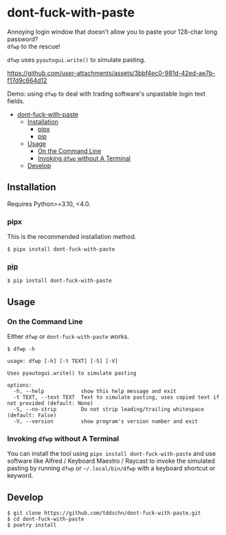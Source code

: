 # dont-fuck-with-paste

Annoying login window that doesn't allow you to paste your 128-char long password?  
`dfwp` to the rescue!

`dfwp` uses `pyautogui.write()` to simulate pasting.

https://github.com/user-attachments/assets/3bbf4ec0-981d-42ed-ae7b-f17d9c664d12

Demo: using `dfwp` to deal with trading software's unpastable login text fields.

- [dont-fuck-with-paste](#dont-fuck-with-paste)
  - [Installation](#installation)
    - [pipx](#pipx)
    - [pip](#pip)
  - [Usage](#usage)
    - [On the Command Line](#on-the-command-line)
    - [Invoking `dfwp` without A Terminal](#invoking-dfwp-without-a-terminal)
  - [Develop](#develop)

## Installation

Requires Python>=3.10, <4.0.

### pipx

This is the recommended installation method.

```
$ pipx install dont-fuck-with-paste
```

### [pip](https://pypi.org/project/dont-fuck-with-paste/)

```
$ pip install dont-fuck-with-paste
```

## Usage

### On the Command Line

Either `dfwp` or `dont-fuck-with-paste` works.

```plain
$ dfwp -h

usage: dfwp [-h] [-t TEXT] [-S] [-V]

Uses pyautogui.write() to simulate pasting

options:
  -h, --help            show this help message and exit
  -t TEXT, --text TEXT  Text to simulate pasting, uses copied text if not provided (default: None)
  -S, --no-strip        Do not strip leading/trailing whitespace (default: False)
  -V, --version         show program's version number and exit
```

### Invoking `dfwp` without A Terminal

You can install the tool using `pipx install dont-fuck-with-paste` and use software like Alfred / Keyboard Maestro / Raycast to invoke the simulated pasting by running `dfwp` or `~/.local/bin/dfwp` with a keyboard shortcut or keyword.

## Develop

```
$ git clone https://github.com/tddschn/dont-fuck-with-paste.git
$ cd dont-fuck-with-paste
$ poetry install
```